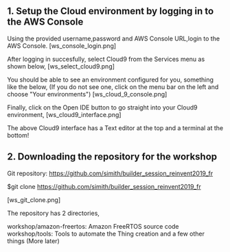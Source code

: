 ## 1. Setup the Cloud environment by logging in to the AWS Console

Using the provided username,password and AWS Console URL,login to the AWS Console. 
[ws_console_login.png]





After logging in succesfully, select Cloud9 from the Services menu as shown below,
[ws_select_cloud9.png]


You should be able to see an environment configured for you, something like the below, (If you do not see one, click on the menu bar on the left and choose "Your environments")
[ws_cloud_9_console.png]



Finally, click on the Open IDE button to go straight into your Cloud9 environment,
[ws_cloud9_interface.png]

The above Cloud9 interface has a Text editor at the top and a terminal at the bottom!


## 2. Downloading the repository for the workshop

Git repository: https://github.com/simith/builder_session_reinvent2019_fr

$git clone https://github.com/simith/builder_session_reinvent2019_fr

[ws_git_clone.png]

The repository has 2 directories,

workshop/amazon-freertos: Amazon FreeRTOS source code
workshop/tools: Tools to automate the Thing creation and a few other things (More later)





